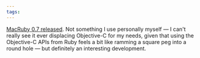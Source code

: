 ```yaml
---
tags: 
---
```


[MacRuby 0.7 released](http://www.macruby.org/blog/2010/10/01/macruby07.html). Not something I use personally myself — I can't really see it ever displacing Objective-C for my needs, given that using the Objective-C APIs from Ruby feels a bit like ramming a square peg into a round hole — but definitely an interesting development.

